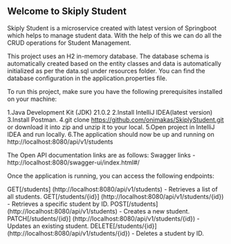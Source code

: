 ## Welcome to Skiply Student
Skiply Student is a microservice created with latest version of Springboot which helps to manage student data.
With the help of this we can do all the CRUD operations for Student Management.

This project uses an H2 in-memory database. 
The database schema is automatically created based on the entity classes and data is automatically initialized as per the data.sql under resources folder. 
You can find the database configuration in the application.properties file.

To run this project, make sure you have the following prerequisites installed on your machine:

1.Java Development Kit (JDK) 21.0.2
2.Install IntelliJ IDEA(latest version)
3.Install Postman.
4.git clone https://github.com/onimakas/SkiplyStudent.git or download it into zip and unzip it to your local.
5.Open project in IntelliJ IDEA and run locally.
6.The application should now be up and running on http://localhost:8080/api/v1/students

The Open API documentation links are as follows:
Swagger links - 
http://localhost:8080/swagger-ui/index.html#/

Once the application is running, you can access the following endpoints:

GET[/students] (http://localhost:8080/api/v1/students) - Retrieves a list of all students.
GET[/students/{id}] (http://localhost:8080/api/v1/students/{id}) - Retrieves a specific student by ID.
POST[/students] (http://localhost:8080/api/v1/students) - Creates a new student.
PATCH[/students/{id}] (http://localhost:8080/api/v1/students/{id}) - Updates an existing student.
DELETE[/students/{id}] (http://localhost:8080/api/v1/students/{id}) - Deletes a student by ID.



